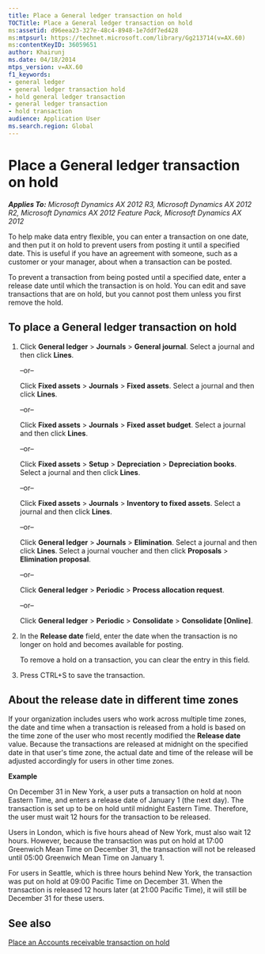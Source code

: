 ```yaml
---
title: Place a General ledger transaction on hold
TOCTitle: Place a General ledger transaction on hold
ms:assetid: d96eea23-327e-48c4-8948-1e7ddf7ed428
ms:mtpsurl: https://technet.microsoft.com/library/Gg213714(v=AX.60)
ms:contentKeyID: 36059651
author: Khairunj
ms.date: 04/18/2014
mtps_version: v=AX.60
f1_keywords:
- general ledger
- general ledger transaction hold
- hold general ledger transaction
- general ledger transaction
- hold transaction
audience: Application User
ms.search.region: Global
---
```


# Place a General ledger transaction on hold 


_**Applies To:** Microsoft Dynamics AX 2012 R3, Microsoft Dynamics AX 2012 R2, Microsoft Dynamics AX 2012 Feature Pack, Microsoft Dynamics AX 2012_

To help make data entry flexible, you can enter a transaction on one date, and then put it on hold to prevent users from posting it until a specified date. This is useful if you have an agreement with someone, such as a customer or your manager, about when a transaction can be posted.

To prevent a transaction from being posted until a specified date, enter a release date until which the transaction is on hold. You can edit and save transactions that are on hold, but you cannot post them unless you first remove the hold.

## To place a General ledger transaction on hold

1.  Click **General ledger** \> **Journals** \> **General journal**. Select a journal and then click **Lines**.
    
    –or–
    
    Click **Fixed assets** \> **Journals** \> **Fixed assets**. Select a journal and then click **Lines**.
    
    –or–
    
    Click **Fixed assets** \> **Journals** \> **Fixed asset budget**. Select a journal and then click **Lines**.
    
    –or–
    
    Click **Fixed assets** \> **Setup** \> **Depreciation** \> **Depreciation books**. Select a journal and then click **Lines**.
    
    –or–
    
    Click **Fixed assets** \> **Journals** \> **Inventory to fixed assets**. Select a journal and then click **Lines**.
    
    –or–
    
    Click **General ledger** \> **Journals** \> **Elimination**. Select a journal and then click **Lines**. Select a journal voucher and then click **Proposals** \> **Elimination proposal**.
    
    –or–
    
    Click **General ledger** \> **Periodic** \> **Process allocation request**.
    
    –or–
    
    Click **General ledger** \> **Periodic** \> **Consolidate** \> **Consolidate \[Online\]**.

2.  In the **Release date** field, enter the date when the transaction is no longer on hold and becomes available for posting.
    
    To remove a hold on a transaction, you can clear the entry in this field.

3.  Press CTRL+S to save the transaction.

## About the release date in different time zones

If your organization includes users who work across multiple time zones, the date and time when a transaction is released from a hold is based on the time zone of the user who most recently modified the **Release date** value. Because the transactions are released at midnight on the specified date in that user's time zone, the actual date and time of the release will be adjusted accordingly for users in other time zones.

**Example**

On December 31 in New York, a user puts a transaction on hold at noon Eastern Time, and enters a release date of January 1 (the next day). The transaction is set up to be on hold until midnight Eastern Time. Therefore, the user must wait 12 hours for the transaction to be released.

Users in London, which is five hours ahead of New York, must also wait 12 hours. However, because the transaction was put on hold at 17:00 Greenwich Mean Time on December 31, the transaction will not be released until 05:00 Greenwich Mean Time on January 1.

For users in Seattle, which is three hours behind New York, the transaction was put on hold at 09:00 Pacific Time on December 31. When the transaction is released 12 hours later (at 21:00 Pacific Time), it will still be December 31 for these users.

## See also

[Place an Accounts receivable transaction on hold](place-an-accounts-receivable-transaction-on-hold.md)

  


